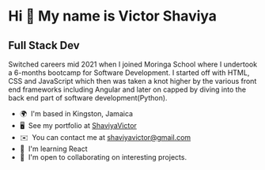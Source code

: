 Hi 👋 My name is Victor Shaviya
===============================

Full Stack Dev
------------------

Switched careers mid 2021 when I joined Moringa School where I undertook a 6-months bootcamp for Software Development. I started off with HTML, CSS and JavaScript which then was taken a knot higher by the various front end frameworks including Angular and later on capped by diving into the back end part of software development(Python).

*   🌍  I'm based in Kingston, Jamaica
*   🖥️  See my portfolio at [ShaviyaVictor](http://shaviyavictor.github.io/shaviya/)
*   ✉️  You can contact me at [shaviyavictor@gmail.com](mailto:shaviyavictor@gmail.com)
*   🧠  I'm learning React
*   🤝  I'm open to collaborating on interesting projects.

